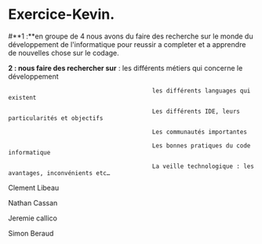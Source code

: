 # Exercice-Kevin.

#**1 :**en groupe de 4 nous avons du faire des recherche sur le monde du développement de l'informatique pour reussir a completer et a apprendre de nouvelles chose sur le codage.

**2 : nous faire des rechercher sur** : les différents métiers qui concerne le développement

                                             les différents languages qui existent
                                             
                                             Les différents IDE, leurs particularités et objectifs 
                                             
                                             Les communautés importantes 
                                             
                                             Les bonnes pratiques du code informatique 
                                             
                                             La veille technologique : les avantages, inconvénients etc… 


Clement Libeau

Nathan Cassan

Jeremie callico

Simon Beraud
